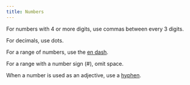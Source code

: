 ```yaml
---
title: Numbers
---
```


For numbers with 4 or more digits, use commas between every 3 digits.

<DosDonts>
    <template #dont>
        <p>5000</p>
        <p>5.999.999</p>
    </template>
    <template #do>
        <p>5,000</p>
        <p>5,999,999</p>
    </template>
</DosDonts>

For decimals, use dots.

<DosDonts>
    <template #dont>
        <p>25,74%</p>
    </template>
    <template #do>
        <p>25.74%</p>
    </template>
</DosDonts>

For a range of numbers, use the [en dash](../punctuation/punctuation.md#en-dash).

<DosDonts>
    <template #dont>
        <p>3-5 days</p>
    </template>
    <template #do>
        <p>3–5 days</p>
    </template>
</DosDonts>

For a range with a number sign (#), omit space.

<DosDonts>
    <template #dont>
        <p># 4–6</p>
    </template>
    <template #do>
        <p>#4–6</p>
    </template>
</DosDonts>

When a number is used as an adjective, use a [hyphen](../punctuation/punctuation.md#hyphen).

<DosDonts>
    <template #dont>
        <p>7 day trial</p>
    </template>
    <template #do>
        <p>7-day trial</p>
    </template>
</DosDonts>

